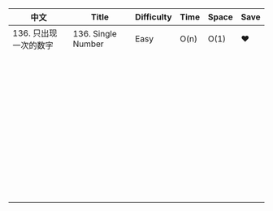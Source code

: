 | 中文                                 | Title                  | Difficulty | Time | Space | Save |
| --------------------------------------- | -------------------------- | -------- | ----- | ---- | ---- |
| 136. 只出现一次的数字| 136. Single Number | Easy | O(n) | O(1) | :heart: |
|                                                              |                    |            |      |       |      |
|                                                              |                    |            |      |       |      |
|                                         |                            |          |      |       |      |
|                                         |                            |          |      |       |      |
|                                         |                            |          |      |       |      |
|                                         |                            |          |      |       |      |
|                                         |                            |          |      |       |      |
|                                         |                            |          |      |       |      |
|                                         |                            |          |      |       |      |
|                                         |                            |          |      |       |      |
|                                         |                            |          |      |       |      |
|                                         |                            |          |      |       |      |
|                                         |                            |          |      |       |      |
|                                         |                            |          |      |       |      |
|                                         |                            |          |      |       |      |
|                                         |                            |          |      |       |      |
|                                         |                            |          |      |       |      |
|                                         |                            |          |      |       |      |
|                                         |                            |          |      |       |      |
|                                         |                            |          |      |       |      |
|                                         |                            |          |      |       |      |
|                                         |                            |          |      |       |      |
|                                         |                            |          |      |       |      |
|                                         |                            |          |      |       |      |
|                                         |                            |          |      |       |      |
|                                         |                            |          |      |       |      |
|                                         |                            |          |      |       |      |
|                                         |                            |          |      |       |      |
|                                         |                            |          |      |       |      |
|                                         |                            |          |      |       |      |
|                                         |                            |          |      |       |      |
|                                         |                            |          |      |       |      |
|                                         |                            |          |      |       |      |
|                                         |                            |          |      |       |      |
|                                         |                            |          |      |       |      |
|                                         |                            |          |      |       |      |
|                                         |                            |          |      |       |      |
|                                         |                            |          |      |       |      |
|                                         |                            |          |      |       |      |
|                                         |                            |          |      |       |      |
|                                         |                            |          |      |       |      |
|                                         |                            |          |      |       |      |
|                                         |                            |          |      |       |      |
|                                         |                            |          |      |       |      |
|                                         |                            |          |      |       |      |
|                                         |                            |          |      |       |      |
|                                         |                            |          |      |       |      |
|                                         |                            |          |      |       |      |
|                                         |                            |          |      |       |      |

